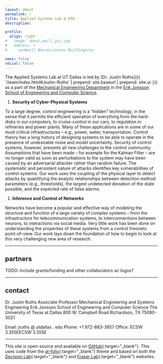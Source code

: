 ```yaml
---
layout: about
permalink: /
title: Applied Systems Lab @ UTD
description: 

profile: 
  align: right
#   image: about_weill_pic.jpg
#   address: > 
#     <p>Weill Neurosciences Building</p>

news: false
social: false
---
```

The Applied Systems Lab at UT Dallas is led by [Dr. Justin Ruths]({{ '/team/index.html#Justin-Ruths' | prepend: site.baseurl | prepend: site.ur }}) as a part of the [Mechanical Engineering Department](https://me.utdallas.edu) in the [Erik Jonsson School of Engineering and Computer Science](https://ecs.utdallas.edu).


1. **Security of Cyber-Physical Systems**

To a large degree, control engineering is a “hidden” technology, in the sense that it permits the efficient operation of everything from the hard-disks in our computers, to cruise-control in our cars, to regulation in refineries and power plants.  Many of these applications are in some of our most critical infrastructures – e.g., power, water, transportation.  Control theory has a long history of designing systems to be able to operate in the presence of undesirable noise and model uncertainty. Security of control systems, however, presents all new challenges to the control community.  Assumptions that have been made – for example for the Kalman Filter – are no longer valid as soon as perturbations to the system may have been caused by an adversarial attacker rather than random failure. The systematic and persistent nature of attacks identifies key vulnerabilities of control systems.  Our work uses the coupling of the physical layer to detect attacks by quantifying the analytic relationships between detection method parameters (e.g., thresholds), the largest undetected deviation of the state possible, and the expected rate of false alarms.

1. **Inference and Control of Networks**

Networks have become a popular and effective way of modeling the structure and function of a large variety of complex systems – from the infrastructure for telecommunication systems, to interconnections between neurons, to interactions via social media. 
Very little work has been done on understanding the properties of these systems from a control theoretic point-of-view. 
Our work lays down the foundation of how to begin to look at this very challenging new area of research.

<!-- Include more about inference? what other things do you consider part of this work? is "reachability" or "SLAM" type things seperate thrusts? -->

<!-- 
Include these?
1. **Optimal Ensemble Control**
2. **Computational Optimal Control** --> 


<!-- My work spans across the topics of control, dynamics, computation, optimization, and networks. Almost all of my work is done in collaboration with researchers from application areas.  Challenges in real-world problems motivate development of new theory.  This theory implies a strategy and methodology for solving these problems computationally.  Insights from computation provide advancements in the application as well as suggest new approaches for the theory.  And so the cycle continues.

**Control of Networks**

Networks have become a popular and effective way of modeling the structure and function of a large variety of complex systems – from the infrastructure for telecommunication systems, to interconnections between neurons, to interactions via social media. Very little work has been done on understanding the properties of these systems from a control theoretic point-of-view. Our work lays down the foundation of how to begin to look at this very challenging new area of research.

**Security of Cyber-Physical Systems**

To a large degree, control engineering is a “hidden” technology, in the sense that it permits the efficient operation of everything from the hard-disks in our computers, to cruise-control in our cars, to regulation in refineries and power plants.  Many of these applications are in some of our most critical infrastructures – e.g., power, water, transportation.  Control theory has a long history of designing systems to be able to operate in the presence of undesirable noise and model uncertainty. Security of control systems, however, presents all new challenges to the control community.  Assumptions that have been made – for example for the Kalman Filter – are no longer valid as soon as perturbations to the system may have been caused by an adversarial attacker rather than random failure. The systematic and persistent nature of attacks identifies key vulnerabilities of control systems.  Our work uses the coupling of the physical layer to detect attacks by quantifying the analytic relationships between detection method parameters (e.g., thresholds), the largest undetected deviation of the state possible, and the expected rate of false alarms.

**Optimal Ensemble Control**

In this work, we develop a new framework and novel methods to synthesize optimal, open-loop controls for a class of complex dynamical systems called inhomogeneous ensembles. Such systems are motivated by the challenges arising from pulse design problems in nuclear magnetic resonance (NMR) and imaging (MRI), but also appear in additional areas of quantum control as well as in uncertain systems across science and engineering.

**Computational Optimal Control**

Many disciplines and applications have yet to incorporate the systematic approaches that control theory offers into the way that they operate and understand their problems. Our work in computation optimal control attempts to take the siloed tools from dynamical systems and optimal control and apply them on a wide range of problems.  We have used this approach in a variety of applications including: control of quantum systems, neuroscience, and human eye and head dynamics. -->

<!-- The Decision Lab is led by [Winston Chiong, MD PhD]({{ '/team/index.html#Winston-Chiong' | prepend: site.baseurl | prepend: site.url }}), and is part of the [Memory and Aging Center](http://memory.ucsf.edu){:target="\_blank"} in the [UCSF Weill Institute for Neurosciences](http://weill.ucsf.edu){:target="\_blank"}. Our interdisciplinary research is informed by clinical neurology, cognitive neuroscience, the social sciences, philosophy and law, with two main themes: -->

<!-- 1. **Decision Neuroscience in Aging and Disorders of Aging**

   We study the neural bases of decision-making in the aging brain in both health and disease, using techniques such as task-based functional MRI, online population-based methods, and computational behavioral modeling. We hope to understand brain changes underlying vulnerability to financial fraud and other mistakes, in order to inform future strategies to prevent these risks.

1. **Ethical, Policy and Health Equity Implications of Alterations to Brain Function**

   We also use conceptual and empirical/ethnographic methods to investigate the broader effects of brain diseases and of interventions (pharmacological and technological) that influence brain function. As the brain is the physical basis for our experiences, personalities and choices, we are particularly interested in how changes to the brain affect patients’/users’ senses of themselves and in whether new possibilities afforded by novel interventions are made available among diverse communities. -->

---

## partners

TODO: Include grants/funding and other collaborators w/ logos?

<!-- Our work is funded by grants R01AG058817, R01MH114860, R01AG022983, 
U01NS098971, and R01AG056715 from the [National Institutes of Health](http://www.nih.gov){:target="\_blank"}. In addition to our [research collaborators]({{ '/team/index.html#collaborators' | prepend: site.baseurl | prepend: site.url }}), we are affiliated with:

<div class="clearfix" style="width: 100%; padding-bottom: 25px"></div>

<div class="clearfix" style="width: 100%; clear: both;">
    <a href="https://www.gbhi.org" target="_blank"><img style="width: 45%; float: left; padding-bottom: 25px;" valign="center" src="{{ site.baseurl }}/assets/img/about_GBHI_logo_RGB.png" alt="logo for Global Brain Health Institute"></a>
    <a href="https://www.allftd.org" target="_blank"><img style="width: 50%; float: right; padding-bottom: 25px;" valign="center" src="{{ site.baseurl }}/assets/img/about_ALLFTD.png" alt="logo for the ARTFL-LEFFTDS Longitudinal Frontotemporal Lobar Degeneration (ALLFTD) research study"></a>
</div>
<div style="width: 100%; clear: both; margin-bottom: 15px">
</div> -->

<!-- <a rel="me" href="https://neuromatch.social/@winstonchiong"> - </a> -->

---

## contact
Dr. Justin Ruths
Associate Professor
Mechanical Engineering and Systems Engineering
Erik Jonsson School of Engineering and Computer Science
The University of Texas at Dallas
800 W. Campbell Road
Richardson, TX 75080-3021

Email: jruths @ utdallas . edu
Phone: +1 972-883-3957
Office: ECSW 3.355EECSW 3.355E

<!-- <i class="fa fa-envelope"></i> *decisionlab (at) ucsf.edu* -->

---

This site is open-source and available on [GitHub](https://github.com/Applied-Systems-Lab/Applied-Systems-Lab.github.io){:target="\_blank"}.
This uses code from the [al-folio](https://github.com/alshedivat/al-folio){:target="\_blank"} theme and based on both the [Decision Lab](https://decisionlab.ucsf.edu/){:target="\_blank"} and [Fraser Lab](https://fraserlab.com/){:target="\_blank"} websites.
